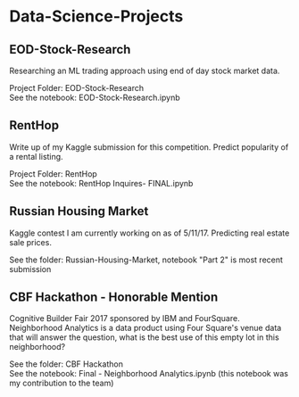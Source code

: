 # Data-Science-Projects

## EOD-Stock-Research
Researching an ML trading approach using end of day stock market data.  

Project Folder:  EOD-Stock-Research  
See the notebook:  EOD-Stock-Research.ipynb  

## RentHop
Write up of my Kaggle submission for this competition.  Predict popularity of a rental listing.  

Project Folder:  RentHop  
See the notebook:  RentHop Inquires- FINAL.ipynb  

## Russian Housing Market  
Kaggle contest I am currently working on as of 5/11/17.  Predicting real estate sale prices.  

See the folder: Russian-Housing-Market, notebook "Part 2" is most recent submission

## CBF Hackathon - Honorable Mention
Cognitive Builder Fair 2017 sponsored by IBM and FourSquare.  Neighborhood Analytics is a 
data product using Four Square's venue data that will answer the question, what is the best
use of this empty lot in this neighborhood? 

See the folder: CBF Hackathon  
See the notebook: Final - Neighborhood Analytics.ipynb (this notebook was my contribution to the team)
